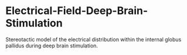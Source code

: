 # Electrical-Field-Deep-Brain-Stimulation
Stereotactic model of the electrical distribution within the internal globus pallidus during deep brain stimulation.
